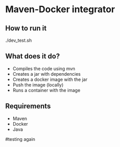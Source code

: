 

# Maven-Docker integrator

## How to run it

./dev_test.sh


## What does it do?
* Compiles the code using mvn
* Creates a jar with dependencies
* Creates a docker image with the jar
* Push the image (locally)
* Runs a container with the image


## Requirements

* Maven
* Docker
* Java

#testing again